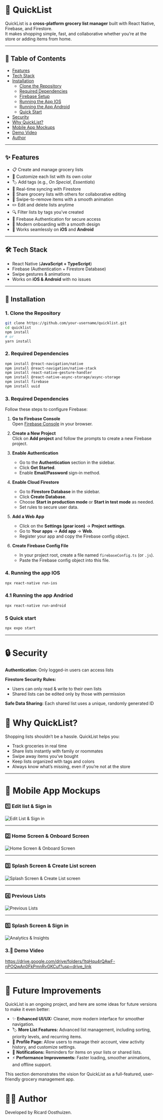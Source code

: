 # 🛒 QuickList  

QuickList is a **cross-platform grocery list manager** built with React Native, Firebase, and Firestore.  
It makes shopping simple, fast, and collaborative whether you’re at the store or adding items from home.  

---

## 📌 Table of Contents
- [Features](#✨-features)  
- [Tech Stack](#🛠️-tech-stack)  
- [Installation](#🚀-installation)  
  - [Clone the Repository](#1-clone-the-repository)  
  - [Required Dependencies](#2-required-dependencies)  
  - [Firebase Setup](#3-required-dependencies)  
  - [Running the App IOS](#4-running-the-app-ios)  
  - [Running the App Android](#41-running-the-app-andriod)  
  - [Quick Start](#5-quick-start)  
- [Security](#-security)  
- [Why QuickList?](#-why-quicklist)  
- [Mobile App Mockups](#-mobile-app-mockups)  
- [Demo Video](#-demo-video)  
- [Author](#-author)  

---

## ✨ Features  
- 📋 Create and manage grocery lists  
- 🎨 Customize each list with its own color  
- 🏷️ Add tags (e.g., *On Special*, *Essentials*)  
- 🔄 Real-time syncing with Firestore  
- 👥 Share grocery lists with others for collaborative editing  
- 🧹 Swipe-to-remove items with a smooth animation  
- ✏️ Edit and delete lists anytime  
- 🔍 Filter lists by tags you’ve created  
- 🔐 Firebase Authentication for secure access  
- 🎉 Modern onboarding with a smooth design  
- 📱 Works seamlessly on **iOS** and **Android**  

---

## 🛠️ Tech Stack  
- React Native (**JavaScript + TypeScript**)  
- Firebase (Authentication + Firestore Database)  
- Swipe gestures & animations  
- Works on **iOS & Android** with no issues  

---

## 🚀 Installation  

### 1. Clone the Repository  
```bash
git clone https://github.com/your-username/quicklist.git
cd quicklist
npm install
# or
yarn install
```

### 2. Required Dependencies  
```bash
npm install @react-navigation/native
npm install @react-navigation/native-stack
npm install react-native-gesture-handler
npm install @react-native-async-storage/async-storage
npm install firebase
npm install uuid
```

### 3. Required Dependencies  
Follow these steps to configure Firebase:

1. **Go to Firebase Console**  
   Open [Firebase Console](https://console.firebase.google.com/) in your browser.

2. **Create a New Project**  
   Click on **Add project** and follow the prompts to create a new Firebase project.

3. **Enable Authentication**  
   - Go to the **Authentication** section in the sidebar.  
   - Click **Get Started**.  
   - Enable **Email/Password** sign-in method.

4. **Enable Cloud Firestore**  
   - Go to **Firestore Database** in the sidebar.  
   - Click **Create Database**.  
   - Choose **Start in production mode** or **Start in test mode** as needed.  
   - Set rules to secure user data.

5. **Add a Web App**  
   - Click on the **Settings (gear icon)** → **Project settings**.  
   - Go to **Your apps** → **Add app** → **Web**.  
   - Register your app and copy the Firebase config object.

6. **Create Firebase Config File**  
   - In your project root, create a file named `firebaseConfig.ts` (or `.js`).  
   - Paste the Firebase config object into this file.

### 4. Running the app IOS
```bash
npx react-native run-ios
```

### 4.1 Running the app Andriod
```bash
npx react-native run-android
```

### 5 Quick start
```bash
npx expo start
```

---

# 🔒 Security

**Authentication:** Only logged-in users can access lists

**Firestore Security Rules:**
- Users can only read & write to their own lists
- Shared lists can be edited only by those with permission

**Safe Data Sharing:** Each shared list uses a unique, randomly generated ID

# 🎯 Why QuickList?

Shopping lists shouldn’t be a hassle. QuickList helps you:  
- Track groceries in real time  
- Share lists instantly with family or roommates  
- Swipe away items you’ve bought  
- Keep lists organized with tags and colors  
- Always know what’s missing, even if you’re not at the store

---

# 📱 Mobile App Mockups
### 1️⃣ Edit list & Sign in
![Edit List & Sign in](https://github.com/user-attachments/assets/3f39918f-65c9-4060-b2f1-8871cfa495ce)

---

### 2️⃣ Home Screen & Onboard Screen
![Home Screen & Onboard Screen](https://github.com/user-attachments/assets/50e99ae9-1c4d-4103-8c8a-975a402f1b7d)

---

### 3️⃣ Splash Screen & Create List screen
![Splash Screen & Create List screen](https://github.com/user-attachments/assets/37a72cb5-0284-4235-b904-b2cea15a7eb9)

---

### 4️⃣ Previous Lists
![Previous Lists](https://github.com/user-attachments/assets/6fd8b197-d8a0-47ff-a881-cc913a2d0ebc)

---

### 5️⃣ Splash Screen & Sign in
![Analytics & Insights](https://github.com/user-attachments/assets/991c133d-c0ff-40c7-ad9a-ccc99dc14397)

### 3.🎥 Demo Video 
https://drive.google.com/drive/folders/1tqHqu4rQAwF-nPOQwAn0FkPmnRvGKCuf?usp=drive_link

---

# 🚀 Future Improvements

QuickList is an ongoing project, and here are some ideas for future versions to make it even better:  

- ✨ **Enhanced UI/UX:** Cleaner, more modern interface for smoother navigation.  
- 🏷️ **More List Features:** Advanced list management, including sorting, priority levels, and recurring items.  
- 👤 **Profile Page:** Allow users to manage their account, view activity history, and customize settings.  
- 🔔 **Notifications:** Reminders for items on your lists or shared lists.  
- ⚡ **Performance Improvements:** Faster loading, smoother animations, and offline support.  

This section demonstrates the vision for QuickList as a full-featured, user-friendly grocery management app.

# 👨‍💻 Author


Developed by Ricard Oosthuizen.  





















